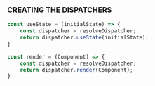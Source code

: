 ### CREATING THE DISPATCHERS
```javascript
const useState = (initialState) => {
    const dispatcher = resolveDispatcher;
    return dispatcher.useState(initialState);
}

const render = (Component) => {
    const dispatcher = resolveDispatcher;
    return dispatcher.render(Component);
}
```